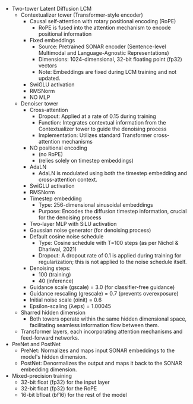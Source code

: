 * Two-tower Latent Diffusion LCM
  * Contextualizer tower (Transformer-style encoder)
    * Causal self-attention with rotary positional encoding (RoPE)
      * RoPE is fused into the attention mechanism to encode positional information
    * Fixed embeddings
      * Source: Pretrained SONAR encoder (Sentence-level Multimodal and Language-Agnostic Representations)
      * Dimensions: 1024-dimensional, 32-bit floating point (fp32) vectors
      * Note: Embeddings are fixed during LCM training and not updated.
    * SwiGLU activation
    * RMSNorm
    * NO MLP
  * Denoiser tower
    * Cross-attention 
      * Dropout: Applied at a rate of 0.15 during training
      * Function: Integrates contextual information from the Contextualizer tower to guide the denoising process
      * Implementation: Utilizes standard Transformer cross-attention mechanisms
    * NO positional encoding
      * (no RoPE)
      * (relies solely on timestep embeddings)
    * AdaLN
      * AdaLN is modulated using both the timestep embedding and cross-attention context.
    * SwiGLU activation
    * RMSNorm
    * Timestep embedding
      * Type: 256-dimensional sinusoidal embeddings
      * Purpose: Encodes the diffusion timestep information, crucial for the denoising process
    * Two-layer MLP with SiLU activation
    * Gaussian noise generator (for denoising process)
    * Default cosine noise schedule
      * Type: Cosine schedule with T=100 steps (as per Nichol & Dhariwal, 2021)
      * Dropout: A dropout rate of 0.1 is applied during training for regularization; this is not applied to the noise schedule itself.
    * Denoising steps: 
      * 100 (training)
      * 40 (inference)
    * Guidance scale (gscale) = 3.0 (for classifier-free guidance)
    * Guidance rescaling (grescale) = 0.7 (prevents overexposure)
    * Initial noise scale (σinit) = 0.6
    * Epsilon-scaling (λeps) = 1.00045
  * Sharred hidden dimension
    * Both towers operate within the same hidden dimensional space, facilitating seamless information flow between them.
  * Transformer layers, each incorporating attention mechanisms and feed-forward networks.
* PreNet and PostNet
  * PreNet: Normalizes and maps input SONAR embeddings to the model's hidden dimension.
  * PostNet: Denormalizes the output and maps it back to the SONAR embedding dimension.
* Mixed-precision training
  * 32-bit float (fp32) for the input layer
  * 32-bit float (fp32) for the RoPE
  * 16-bit bfloat (bf16) for the rest of the model
